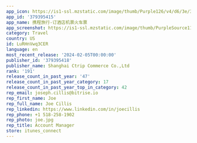 ```yaml
---
app_icon: https://is1-ssl.mzstatic.com/image/thumb/Purple126/v4/d6/3e/32/d63e3244-b8fd-ba5f-4168-56359bca02ff/AppIcon-0-0-1x_U007emarketing-0-4-0-85-220.png/1024x1024bb.png
app_id: '379395415'
app_name: 携程旅行-订酒店机票火车票
app_screenshot: https://is1-ssl.mzstatic.com/image/thumb/PurpleSource116/v4/87/0a/0e/870a0e33-4f5f-be71-0d46-b872caed7eaf/dbb6bf03-c137-4b9f-b5d0-5bccc468ecf2_0zm1q12000cwh7kjj492C.jpg/1242x2688bb.png
category: Travel
country: US
id: LuRHnVwq3CER
language: en
most_recent_release: '2024-02-05T00:00:00'
publisher_id: '379395418'
publisher_name: Shanghai Ctrip Commerce Co.,Ltd
rank: '191'
release_count_in_past_year: '47'
release_count_in_past_year_category: 17
release_count_in_past_year_top_in_category: 42
rep_email: joseph.cillis@bitrise.io
rep_first_name: Joe
rep_full_name: Joe Cillis
rep_linkedin: https://www.linkedin.com/in/joecillis
rep_phone: +1 518-258-1902
rep_photo: joe.jpg
rep_title: Account Manager
store: itunes_connect
---
```

